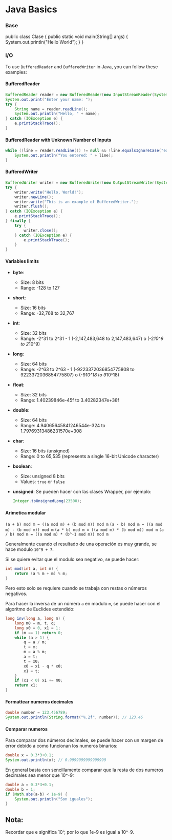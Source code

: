 # Java Basics

### Base
public class Clase {
    public static void main(String[] args) {
        System.out.println("Hello World");
    }
}


### I/O
To use `BufferedReader` and `BufferedWriter` in Java, you can follow these examples:


#### BufferedReader
```java
BufferedReader reader = new BufferedReader(new InputStreamReader(System.in));
System.out.print("Enter your name: ");
try {
    String name = reader.readLine();
    System.out.println("Hello, " + name);
} catch (IOException e) {
    e.printStackTrace();
}
```


#### BufferedReader with Unknown Number of Inputs
```java
while ((line = reader.readLine()) != null && !line.equalsIgnoreCase("exit")) {
    System.out.println("You entered: " + line);
}
```


#### BufferedWriter
```java
BufferedWriter writer = new BufferedWriter(new OutputStreamWriter(System.out));
try {
    writer.write("Hello, World!");
    writer.newLine();
    writer.write("This is an example of BufferedWriter.");
    writer.flush();
} catch (IOException e) {
    e.printStackTrace();
} finally {
    try {
        writer.close();
    } catch (IOException e) {
        e.printStackTrace();
    }
}
```


#### Variables limits
- **byte**: 
    - Size: 8 bits
    - Range: -128 to 127

- **short**: 
    - Size: 16 bits
    - Range: -32,768 to 32,767

- **int**: 
    - Size: 32 bits
    - Range: -2^31 to 2^31 - 1 (-2,147,483,648 to 2,147,483,647) o (-2*10^9 to 2*10^9)

- **long**: 
    - Size: 64 bits
    - Range: -2^63 to 2^63 - 1 (-9223372036854775808 to 9223372036854775807) o (-9*10^18 to 9*10^18)

- **float**: 
    - Size: 32 bits
    - Range: 1.40239846e-45f to 3.40282347e+38f

- **double**: 
    - Size: 64 bits
    - Range: 4.94065645841246544e-324 to 1.79769313486231570e+308

- **char**: 
    - Size: 16 bits (unsigned)
    - Range: 0 to 65,535 (represents a single 16-bit Unicode character)

- **boolean**: 
    - Size: unsigned 8 bits
    - Values: `true` or `false`

- **unsigned**: 
    Se pueden hacer con las clases Wrapper, por ejemplo:
    ```java
    Integer.toUnsignedLong(23500);
    ```


#### Arimetica modular
`(a + b) mod m = ((a mod m) + (b mod m)) mod m`
`(a - b) mod m = ((a mod m) - (b mod m)) mod m`
`(a * b) mod m = ((a mod m) * (b mod m)) mod m`
`(a / b) mod m = ((a mod m) * (b^-1 mod m)) mod m`

Generalmente cuando el resultado de una operación es muy grande, se hace modulo `10^9 + 7`.

Si se quiere evitar que el modulo sea negativo, se puede hacer:
```java
int mod(int a, int m) {
    return (a % m + m) % m;
}
```
Pero esto solo se requiere cuando se trabaja con restas o números negativos.

Para hacer la inversa de un número `a` en modulo `m`, se puede hacer con el algoritmo de Euclides extendido:
```java 
long inv(long a, long m) {
    long m0 = m, t, q;
    long x0 = 0, x1 = 1;
    if (m == 1) return 0;
    while (a > 1) {
        q = a / m;
        t = m;
        m = a % m;
        a = t;
        t = x0;
        x0 = x1 - q * x0;
        x1 = t;
    }
    if (x1 < 0) x1 += m0;
    return x1;
}
```


#### Formattear numeros decimales
```java
double number = 123.456789;
System.out.println(String.format("%.2f", number)); // 123.46
```


#### Comparar numeros
Para comparar dos números decimales, se puede hacer con un margen de error debido a como funcionan los numeros binarios:
```java
double x = 0.3*3+0.1;
System.out.println(x); // 0.9999999999999999
```
En general basta con sencillamente comparar que la resta de dos numeros decimales sea menor que 10^-9:
```java
double a = 0.3*3+0.1;
double b = 1;
if (Math.abs(a-b) < 1e-9) {
    System.out.println("Son iguales");
}
```


## Nota:
Recordar que e significa 10^, por lo que 1e-9 es igual a 10^-9.